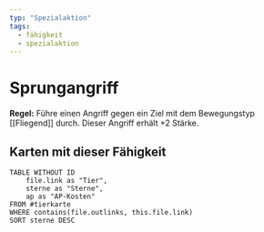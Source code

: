 ```yaml
---
typ: "Spezialaktion"
tags:   
  - fähigkeit
  - spezialaktion
---  
```


# Sprungangriff 
**Regel:** Führe einen Angriff gegen ein Ziel mit dem Bewegungstyp [[Fliegend]] durch. Dieser Angriff erhält +2 Stärke.
## Karten mit dieser Fähigkeit  
```dataview 
TABLE WITHOUT ID   
	file.link as "Tier",   
	sterne as "Sterne",   
	ap as "AP-Kosten" 
FROM #tierkarte 
WHERE contains(file.outlinks, this.file.link) 
SORT sterne DESC
